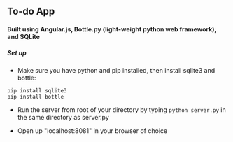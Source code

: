 ## To-do App
#### Built using Angular.js, Bottle.py (light-weight python web framework), and SQLite

##### Set up
* Make sure you have python and pip installed, then install sqlite3 and bottle:
```
pip install sqlite3
pip install bottle
```

* Run the server from root of your directory by typing
`python server.py`
in the same directory as server.py

* Open up "localhost:8081" in your browser of choice